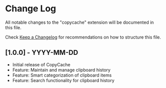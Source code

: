 # Change Log

All notable changes to the "copycache" extension will be documented in this file.

Check [Keep a Changelog](http://keepachangelog.com/) for recommendations on how to structure this file.

## [1.0.0] - YYYY-MM-DD
- Initial release of CopyCache
- Feature: Maintain and manage clipboard history
- Feature: Smart categorization of clipboard items
- Feature: Search functionality for clipboard history